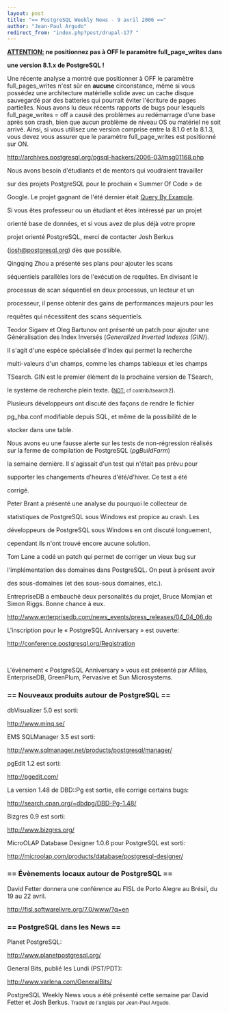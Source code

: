```yaml
---
layout: post
title: "== PostgreSQL Weekly News - 9 avril 2006 =="
author: "Jean-Paul Argudo"
redirect_from: "index.php?post/drupal-177 "
---
```



<p>

<strong>

<ins>ATTENTION:</ins> ne positionnez pas à OFF le paramètre full_page_writes dans

une version 8.1.x de PostgreSQL&nbsp;!</strong></p>

<p>

Une récente analyse a montré que positionner à OFF le paramètre full_pages_writes n'est sûr en <strong>aucune</strong> circonstance, même si vous possédez une architecture matérielle solide avec un cache disque sauvegardé par des batteries qui pourrait éviter l'écriture de pages partielles. Nous avons lu deux récents rapports de bugs pour lesquels full_page_writes = off a causé des problèmes au redémarrage d'une base après son crash, bien que aucun problème de niveau OS ou matériel ne soit arrivé. Ainsi, si vous utilisez une version comprise entre la 8.1.0 et la 8.1.3, vous devez vous assurer que le paramètre full_page_writes est positionné sur ON.

</p>

<p>

<a href="http://archives.postgresql.org/pgsql-hackers/2006-03/msg01168.php">http://archives.postgresql.org/pgsql-hackers/2006-03/msg01168.php</a>

</p>

<p>

Nous avons besoin d'étudiants et de mentors qui voudraient travailler

sur des projets PostgreSQL pour le prochain «&nbsp;Summer Of Code&nbsp;» de

Google. Le projet gagnant de l'été dernier était <a href="http://pgfoundry.org/projects/qbe/">Query By Example</a>.

Si vous êtes professeur ou un étudiant et êtes intéressé par un projet

orienté base de données, et si vous avez de plus déjà votre propre

projet orienté PostgreSQL, merci de contacter Josh Berkus

(josh@postgresql.org) dès que possible.

</p>

<p>Qingqing Zhou a présenté ses plans pour ajouter les scans

séquentiels parallèles lors de l'exécution de requêtes. En divisant le

processus de scan séquentiel en deux processus, un lecteur et un

processeur, il pense obtenir des gains de performances majeurs pour les

requêtes qui nécessitent des scans séquentiels.

</p>

<p>

Teodor Sigaev et Oleg Bartunov ont présenté un patch pour ajouter une Généralisation des Index Inversés (<em>Generalized Inverted Indexes (GIN)</em>).

Il s'agit d'une espèce spécialisée d'index qui permet la recherche

multi-valeurs d'un champs, comme les champs tableaux et les champs

TSearch. GIN est le premier élément de la prochaine version de TSearch,

le système de recherche plein texte. (<small><ins>NDT:</ins> cf contrib/tsearch2</small>).

</p>

<p>

Plusieurs développeurs ont discuté des façons de rendre le fichier

pg_hba.conf modifiable depuis SQL, et même de la possibilité de le

stocker dans une table.

</p>

<p>

Nous avons eu une fausse alerte sur les tests de non-régression réalisés sur la ferme de compilation de PostgreSQL (<em>pgBuildFarm</em>)

la semaine dernière. Il s'agissait d'un test qui n'était pas prévu pour

supporter les changements d'heures d'été/d'hiver. Ce test a été

corrigé.

</p>

<p>Peter Brant a présenté une analyse du pourquoi le collecteur de

statistiques de PostgreSQL sous Windows est propice au crash. Les

développeurs de PostgreSQL sous Windows en ont discuté longuement,

cependant ils n'ont trouvé encore aucune solution.

</p>

<p>Tom Lane a codé un patch qui permet de corriger un vieux bug sur

l'implémentation des domaines dans PostgreSQL. On peut à présent avoir

des sous-domaines (et des sous-sous domaines, etc.).

</p>

<p>

EntrepriseDB a embauché deux personalités du projet, Bruce Momjian et Simon Riggs. Bonne chance à eux.

<a href="http://www.enterprisedb.com/news_events/press_releases/04_04_06.do">http://www.enterprisedb.com/news_events/press_releases/04_04_06.do</a>

</p>

<p>

L'inscription pour le «&nbsp;PostgreSQL Anniversary&nbsp;» est ouverte:

<a href="http://conference.postgresql.org/Registration">http://conference.postgresql.org/Registration</a>

<br />

L'évènement «&nbsp;PostgreSQL Anniversary&nbsp;» vous est présenté par Afilias, EnterpriseDB, GreenPlum, Pervasive et Sun Microsystems.

</p>

<!--more-->


<h3>== Nouveaux produits autour de PostgreSQL ==</h3>

<p>

dbVisualizer 5.0 est sorti:

<a href="http://www.minq.se/">http://www.minq.se/</a>

</p>

<p>

EMS SQLManager 3.5 est sorti:

<a href="http://www.sqlmanager.net/products/postgresql/manager/">http://www.sqlmanager.net/products/postgresql/manager/</a>

</p>

<p>

pgEdit 1.2 est sorti:

<a href="http://pgedit.com/">http://pgedit.com/</a>

</p>

<p>

La version 1.48 de DBD::Pg est sortie, elle corrige certains bugs:

<a href="http://search.cpan.org/%7Edbdpg/DBD-Pg-1.48/">http://search.cpan.org/~dbdpg/DBD-Pg-1.48/</a>

</p>

<p>

Bizgres 0.9 est sorti:

<a href="http://www.bizgres.org/">http://www.bizgres.org/</a>

</p>

<p>

MicroOLAP Database Designer 1.0.6 pour PostgreSQL est sorti:

<a href="http://microolap.com/products/database/postgresql-designer/">http://microolap.com/products/database/postgresql-designer/</a>

</p>

<h3>== Évènements locaux autour de PostgreSQL ==</h3>

<p>

David Fetter donnera une conférence au FISL de Porto Alegre au Brésil, du 19 au 22 avril.

<a href="http://fisl.softwarelivre.org/7.0/www/?q=en">http://fisl.softwarelivre.org/7.0/www/?q=en</a>

</p>

<h3>== PostgreSQL dans les News ==</h3>

<p>

Planet PostgreSQL:

<a href="http://www.planetpostgresql.org/">http://www.planetpostgresql.org/</a>

</p>

<p>

General Bits, publié les Lundi (PST/PDT):

<a href="http://www.varlena.com/GeneralBits/">http://www.varlena.com/GeneralBits/</a>

</p>

<p>

PostgreSQL Weekly News vous a été présenté cette semaine par David Fetter et Josh Berkus. <small>Traduit de l'anglais par Jean-Paul Argudo.</small>

</p>